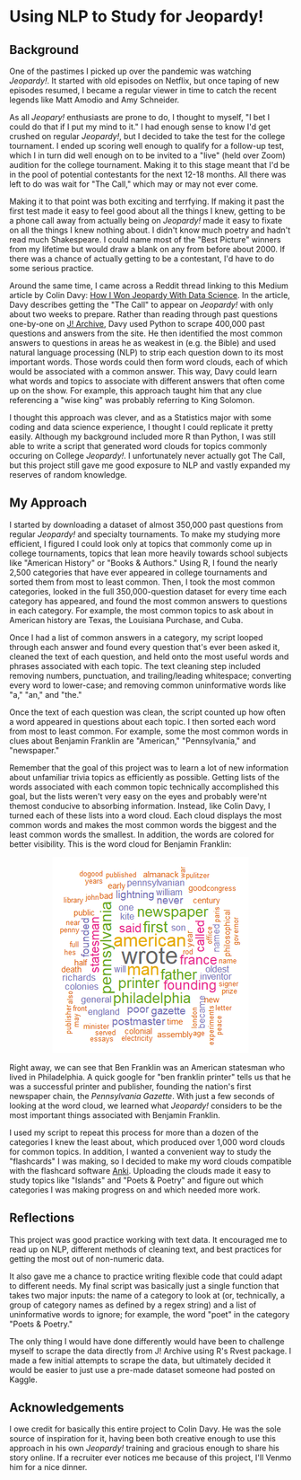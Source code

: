 # Using NLP to Study for Jeopardy!

## Background

One of the pastimes I picked up over the pandemic was watching *Jeopardy!*. It started with old episodes on Netflix, but once taping of new episodes resumed, I became a regular viewer in time to catch the recent legends like Matt Amodio and Amy Schneider.

As all *Jeopary!* enthusiasts are prone to do, I thought to myself, "I bet I could do that if I put my mind to it." I had enough sense to know I'd get crushed on regular *Jeopardy!*, but I decided to take the test for the college tournament. I ended up scoring well enough to qualify for a follow-up test, which I in turn did well enough on to be invited to a "live" (held over Zoom) audition for the college tournament. Making it to this stage meant that I'd be in the pool of potential contestants for the next 12-18 months. All there was left to do was wait for "The Call," which may or may not ever come.

Making it to that point was both exciting and terrfying. If making it past the first test made it easy to feel good about all the things I knew, getting to be a phone call away from actually being on *Jeopardy!* made it easy to fixate on all the things I knew nothing about. I didn't know much poetry and hadn't read much Shakespeare. I could name most of the "Best Picture" winners from my lifetime but would draw a blank on any from before about 2000. If there was a chance of actually getting to be a contestant, I'd have to do some serious practice.

Around the same time, I came across a Reddit thread linking to this Medium article by Colin Davy: [How I Won Jeopardy With Data Science](https://colindavy.medium.com/how-i-won-jeopardy-with-data-science-c2e9b52a1958). In the article, Davy describes getting the "The Call" to appear on *Jeopardy!* with only about two weeks to prepare. Rather than reading through past questions one-by-one on [J! Archive](j-archive.com), Davy used Python to scrape 400,000 past questions and answers from the site. He then identified the most common answers to questions in areas he as weakest in (e.g. the Bible) and used natural language processing (NLP) to strip each question down to its most important words. Those words could then form word clouds, each of which would be associated with a common answer. This way, Davy could learn what words and topics to associate with different answers that often come up on the show. For example, this approach taught him that any clue referencing a "wise king" was probably referring to King Solomon.

I thought this approach was clever, and as a Statistics major with some coding and data science experience, I thought I could replicate it pretty easily. Although my background included more R than Python, I was still able to write a script that generated word clouds for topics commonly occuring on College *Jeopardy!*. I unfortunately never actually got The Call, but this project still gave me good exposure to NLP and vastly expanded my reserves of random knowledge.

## My Approach

I started by downloading a dataset of almost 350,000 past questions from regular *Jeopardy!* and specialty tournaments. To make my studying more efficient, I figured I could look only at topics that commonly come up in college tournaments, topics that lean more heavily towards school subjects like "American History" or "Books & Authors." Using R, I found the nearly 2,500 categories that have ever appeared in college tournaments and sorted them from most to least common. Then, I took the most common categories, looked in the full 350,000-question dataset for every time each category has appeared, and found the most common answers to questions in each category. For example, the most common topics to ask about in American history are Texas, the Louisiana Purchase, and Cuba.

Once I had a list of common answers in a category, my script looped through each answer and found every question that's ever been asked it, cleaned the text of each question, and held onto the most useful words and phrases associated with each topic. The text cleaning step included removing numbers, punctuation, and trailing/leading whitespace; converting every word to lower-case; and removing common uninformative words like "a," "an," and "the."

Once the text of each question was clean, the script counted up how often a word appeared in questions about each topic. I then sorted each word from most to least common. For example, some the most common words in clues about Benjamin Franklin are "American," "Pennsylvania," and "newspaper."

Remember that the goal of this project was to learn a lot of new information about unfamiliar trivia topics as efficiently as possible. Getting lists of the words associated with each common topic technically accomplished this goal, but the lists weren't very easy on the eyes and probably were'nt themost conducive to absorbing information. Instead, like Colin Davy, I turned each of these lists into a word cloud. Each cloud displays the most common words and makes the most common words the biggest and the least common words the smallest. In addition, the words are colored for better visibility. This is the word cloud for Benjamin Franklin:

<p align = "center">
<img src = https://github.com/jonah916/Jeopardy-NLP/blob/main/wordcloud_benjamin%20franklin.png>
</p>

Right away, we can see that Ben Franklin was an American statesman who lived in Philadelphia. A quick google for "ben franklin printer" tells us that he was a successful printer and publisher, founding the nation's first newspaper chain, the *Pennsylvania Gazette*. With just a few seconds of looking at the word cloud, we learned what *Jeopardy!* considers to be the most important things associated with Benjamin Franklin.

I used my script to repeat this process for more than a dozen of the categories I knew the least about, which produced over 1,000 word clouds for common topics. In addition, I wanted a convenient way to study the "flashcards" I was making, so I decided to make my word clouds compatible with the flashcard software [Anki](https://apps.ankiweb.net/). Uploading the clouds made it easy to study topics like "Islands" and "Poets & Poetry" and figure out which categories I was making progress on and which needed more work.

## Reflections

This project was good practice working with text data. It encouraged me to read up on NLP, different methods of cleaning text, and best practices for getting the most out of non-numeric data.

It also gave me a chance to practice writing flexible code that could adapt to different needs. My final script was basically just a single function that takes two major inputs: the name of a category to look at (or, technically, a group of category names as defined by a regex string) and a list of uninformative words to ignore; for example, the word "poet" in the category "Poets & Poetry."

The only thing I would have done differently would have been to challenge myself to scrape the data directly from J! Archive using R's Rvest package. I made a few initial attempts to scrape the data, but ultimately decided it would be easier to just use a pre-made dataset someone had posted on Kaggle.

## Acknowledgements

I owe credit for basically this entire project to Colin Davy. He was the sole source of inspiration for it, having been both creative enough to use this approach in his own *Jeopardy!* training and gracious enough to share his story online. If a recruiter ever notices me because of this project, I'll Venmo him for a nice dinner. 
